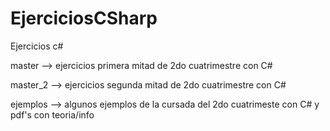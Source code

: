 # EjerciciosCSharp
Ejercicios c#

master --> ejercicios primera mitad de 2do cuatrimestre con C#

master_2 --> ejercicios segunda mitad de 2do cuatrimestre con C#

ejemplos --> algunos ejemplos de la cursada del 2do cuatrimeste con C# y pdf's con teoria/info
